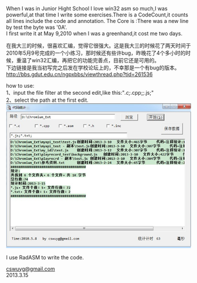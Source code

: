 When I was in Junior Hight School I love win32 asm so much,I was powerful,at that time I write some exercises.There is a CodeCount,it counts all lines include the code and annotation.
The Core is :There was a new line by test the byte was '0A'.  
I first write it at May 9,2010 when I was a greenhand,it cost me two days.



在我大三的时候，很喜欢汇编，觉得它很强大。这是我大三的时候花了两天时间于2010年5月9号完成的一个小练习，那时候还有些许bug，昨晚花了4个多小时的时候，重温了win32汇编，再把它的功能完善点，目前它还是可用的。  
下边链接是我当初写完之后发在学校论坛上的，不幸那是一个有bug的版本。
 http://bbs.gdut.edu.cn/ngpxbbs/viewthread.php?tid=261536



how to use:  
1、input the file filter at the second edit,like this:"*.c;*.cpp;*;*.js;"  
2、select the path at the first edit.
![use example](./example.JPG)

I use RadASM to write the code.



cswuyg@gmail.com  
2013.3.15
